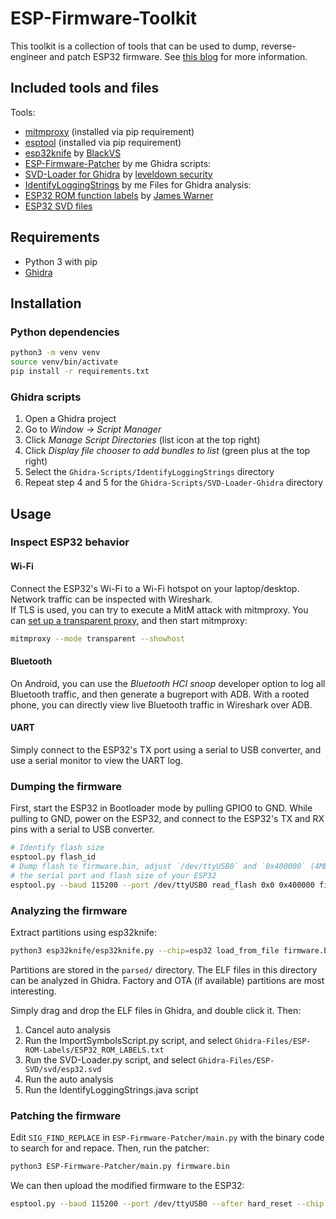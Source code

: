 # ESP-Firmware-Toolkit
This toolkit is a collection of tools that can be used to dump, reverse-engineer and patch ESP32 firmware. See [this blog](https://medium.com/@wilcovanbeijnum/tutorial-hacking-and-patching-firmware-of-esp32-based-iot-devices-c12ba71a6522) for more information.

## Included tools and files
Tools:
- [mitmproxy](https://mitmproxy.org/) (installed via pip requirement)
- [esptool](https://github.com/espressif/esptool) (installed via pip requirement)
- [esp32knife](https://github.com/BlackVS/esp32knife) by [BlackVS](https://github.com/BlackVS)
- [ESP-Firmware-Patcher](https://github.com/wilco375/ESP-Firmware-Patcher) by me
Ghidra scripts:
- [SVD-Loader for Ghidra](https://github.com/leveldown-security/SVD-Loader-Ghidra) by [leveldown security](https://github.com/leveldown-security)
- [IdentifyLoggingStrings](https://gist.github.com/wilco375/0bd75cd8303b8e0c3b0189b0a0622f08) by me
Files for Ghidra analysis:
- [ESP32 ROM function labels](https://gist.github.com/jmswrnr/3095b39f8b1f3631489a5db75a275875) by [James Warner](https://github.com/jmswrnr)
- [ESP32 SVD files](https://github.com/espressif/svd)

## Requirements
- Python 3 with pip
- [Ghidra](https://github.com/NationalSecurityAgency/ghidra/releases/latest)

## Installation
### Python dependencies
```bash
python3 -m venv venv
source venv/bin/activate
pip install -r requirements.txt
```

### Ghidra scripts
1. Open a Ghidra project
2. Go to _Window_ -> _Script Manager_
3. Click _Manage Script Directories_ (list icon at the top right)
4. Click _Display file chooser to add bundles to list_ (green plus at the top right)
5. Select the `Ghidra-Scripts/IdentifyLoggingStrings` directory
6. Repeat step 4 and 5 for the `Ghidra-Scripts/SVD-Loader-Ghidra` directory

## Usage
### Inspect ESP32 behavior
#### Wi-Fi
Connect the ESP32's Wi-Fi to a Wi-Fi hotspot on your laptop/desktop.  
Network traffic can be inspected with Wireshark.  
If TLS is used, you can try to execute a MitM attack with mitmproxy.
You can [set up a transparent proxy](https://docs.mitmproxy.org/stable/howto-transparent/), and then start mitmproxy:
```bash
mitmproxy --mode transparent --showhost
```

#### Bluetooth
On Android, you can use the _Bluetooth HCI snoop_ developer option to log all Bluetooth traffic, and then generate a bugreport with ADB.
With a rooted phone, you can directly view live Bluetooth traffic in Wireshark over ADB.

#### UART
Simply connect to the ESP32's TX port using a serial to USB converter, and use a serial monitor to view the UART log.

### Dumping the firmware
First, start the ESP32 in Bootloader mode by pulling GPIO0 to GND. While pulling to GND, power on the ESP32, and connect to the ESP32's 
TX and RX pins with a serial to USB converter.
```bash
# Identify flash size
esptool.py flash_id
# Dump flash to firmware.bin, adjust `/dev/ttyUSB0` and `0x400000` (4MB) based on
# the serial port and flash size of your ESP32
esptool.py --baud 115200 --port /dev/ttyUSB0 read_flash 0x0 0x400000 firmware.bin
```

### Analyzing the firmware
Extract partitions using esp32knife:
```bash
python3 esp32knife/esp32knife.py --chip=esp32 load_from_file firmware.bin
```
Partitions are stored in the `parsed/` directory. The ELF files in this directory can be analyzed in Ghidra. 
Factory and OTA (if available) partitions are most interesting.

Simply drag and drop the ELF files in Ghidra, and double click it. Then:
1. Cancel auto analysis
2. Run the ImportSymbolsScript.py script, and select `Ghidra-Files/ESP-ROM-Labels/ESP32_ROM_LABELS.txt`
3. Run the SVD-Loader.py script, and select `Ghidra-Files/ESP-SVD/svd/esp32.svd`
4. Run the auto analysis
5. Run the IdentifyLoggingStrings.java script

### Patching the firmware
Edit `SIG_FIND_REPLACE` in `ESP-Firmware-Patcher/main.py` with the binary code to search for and repace. Then, run the patcher:
```bash
python3 ESP-Firmware-Patcher/main.py firmware.bin
```

We can then upload the modified firmware to the ESP32:
```bash
esptool.py --baud 115200 --port /dev/ttyUSB0 --after hard_reset --chip esp32 write_flash --flash_mode dio --flash_size detect --flash_freq 40m 0x0 firmware-patched.bin 
```
